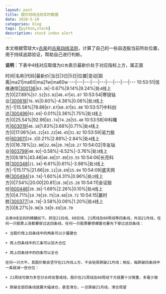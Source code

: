 ```yaml
---
layout: post
title: 股价四线法则实时数据
date: 2020-5-10
categories: blog
tags: [python,stock]
description: stock index alert
---
```



本文根据雪球大v[古泉](https://xueqiu.com/u/7148646888)的[古泉四线法则](https://xueqiu.com/7148646888/130498192)，计算了自己的一些自选股当前所处位置，用于持续追踪验证，帮助自己进行判断。

**说明**：下表中4线对应取值为`红色`表示最新价处于对应指标上方，属正面

时间|名称|代码|最新价|当日|3日|5日|位置|变动|距离|ma21|ma60|ma21w|ma60w
---|---|---|---|---|---|---|---|---
10:53:51|信维通信|[300136](https://xueqiu.com/S/SZ300136)|`63.36`|-0.67%|9.14%|9.24%|处`4`线上方|0|27.89%|`57.52`|`53.02`|`48.47`|`41.87`
10:53:54|寒锐钴业|[300618](https://xueqiu.com/S/SZ300618)|`76.95`|0.60%|-4.36%|0.08%|处`3`线上方|-1|15.58%|78.88|`67.67`|`60.87`|`61.88`
10:53:57|中科创达|[300496](https://xueqiu.com/S/SZ300496)|`92.69`|-0.01%|3.36%|1.75%|处`3`线上方|0|25.54%|92.96|`83.74`|`74.26`|`55.40`
10:53:58|中科曙光|[603019](https://xueqiu.com/S/SH603019)|`46.18`|1.83%|3.68%|0.71%|处`4`线上方|0|17.06%|`45.22`|`43.22`|`40.45`|`31.82`
10:53:59|诺力股份|[603611](https://xueqiu.com/S/SH603611)|`24.3`|0.21%|2.88%|-2.84%|处`4`线上方|0|16.78%|`22.80`|`22.06`|`20.70`|`18.27`
10:54:02|华友钴业|[603799](https://xueqiu.com/S/SH603799)|`40.92`|-0.58%|-6.52%|-3.76%|处`3`线上方|0|6.18%|43.46|`40.68`|`37.89`|`33.55`
10:54:06|长亮科技|[300348](https://xueqiu.com/S/SZ300348)|`21.34`|-6.61%|0.61%|-3.98%|处`3`线上方|-1|15.17%|21.66|`20.11`|`18.69`|`15.04`
10:54:09|盛天网络|[300494](https://xueqiu.com/S/SZ300494)|`19.74`|-1.60%|4.31%|0.96%|处`2`线上方|0|7.54%|20.00|20.81|`18.38`|`15.28`
10:54:11|金证股份|[600446](https://xueqiu.com/S/SH600446)|`20.36`|-1.69%|2.26%|0.10%|处`4`线上方|0|4.71%|`19.70`|`19.75`|`18.66`|`19.72`
10:54:15|赢时胜|[300377](https://xueqiu.com/S/SZ300377)|`10.78`|-3.58%|0.09%|1.20%|处`4`线上方|0|8.27%|`9.98`|`9.58`|`9.69`|`10.70`

```
古泉4线法则的精髓如下。抓住21日线、60日线、21周线及60周线等四条线，外加21月线，任何一只股票上涨都要穿过这四条线，任何一只股票要想爆雷也要先下穿过这四条线：

+ 当股价爬上四条线中的两条可以少量建仓

+ 爬上四条线中的三条可以加大仓位

+ 爬上四条线中的四条可以全仓

任何一只大牛，其股价都会坚守在21月线上方，不会轻易跌破21月线；相反，每跌破四条线中一条就减一些仓位：

+ 21周线可做为多空分水岭及警戒线，股价在21周线及60周线下方就要十分慎重，多看少做

+ 跌破全部四条线就要大幅减仓，甚至清仓，一旦跌破21月线，清仓观望
```